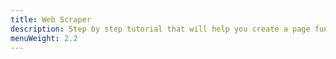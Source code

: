 ```yaml
---
title: Web Scraper
description: Step by step tutorial that will help you create a page function for Web Scraper.
menuWeight: 2.2
---
```

